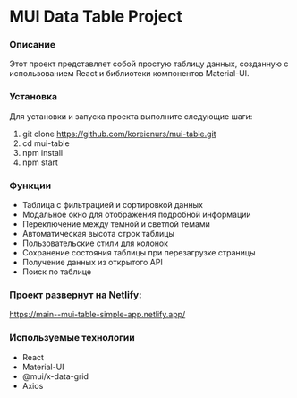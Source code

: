# MUI Data Table Project

### Описание
Этот проект представляет собой простую таблицу данных, созданную с использованием React и библиотеки компонентов Material-UI. 

### Установка
Для установки и запуска проекта выполните следующие шаги:
1. git clone https://github.com/koreicnurs/mui-table.git
2. cd mui-table
3. npm install
4. npm start

### Функции
* Таблица с фильтрацией и сортировкой данных
* Модальное окно для отображения подробной информации
* Переключение между темной и светлой темами
* Автоматическая высота строк таблицы
* Пользовательские стили для колонок
* Сохранение состояния таблицы при перезагрузке страницы
* Получение данных из открытого API
* Поиск по таблице

### Проект развернут на Netlify:
https://main--mui-table-simple-app.netlify.app/

### Используемые технологии
* React
* Material-UI
* @mui/x-data-grid
* Axios